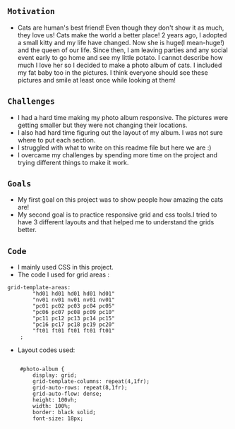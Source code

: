 ## `Motivation`

* Cats are human's best friend! Even though they don't show it as much, they love us! Cats make the world a better place! 2 years ago, I adopted a small kitty and my life have changed. Now she is huge(I mean-huge!) and the queen of our life. Since then, I am leaving parties and any social event early to go home and see my little potato. I cannot describe how much I love her so I decided to make a photo album of cats. I included my fat baby too in the pictures. I think everyone should see these pictures and smile at least once while looking at them!

## `Challenges`
* I had a hard time making my photo album responsive. The pictures were getting smaller but they were not changing their locations.
* I also had hard time figuring out the layout of my album. I was not sure where to put each section. 
* I struggled with what to write on this readme file but here we are :) 
* I overcame my challenges by spending more time on the project and trying different things to make it work.
  
## `Goals`
* My first goal on this project was to show people how amazing the cats are!
* My second goal is to practice responsive grid and css tools.I tried to have 3 different layouts and that helped me to understand the grids better.

## `Code`
* I mainly used CSS in this project. 
* The code I used for grid areas :

``` 
grid-template-areas: 
        "hd01 hd01 hd01 hd01 hd01"
        "nv01 nv01 nv01 nv01 nv01"
        "pc01 pc02 pc03 pc04 pc05"
        "pc06 pc07 pc08 pc09 pc10"
        "pc11 pc12 pc13 pc14 pc15"
        "pc16 pc17 pc18 pc19 pc20"
        "ft01 ft01 ft01 ft01 ft01"
    ;

```
* Layout codes used:
```@media (min-width : 501px) and (max-width:800px) {
    
    #photo-album {
        display: grid;
        grid-template-columns: repeat(4,1fr);
        grid-auto-rows: repeat(8,1fr);
        grid-auto-flow: dense;
        height: 100vh;
        width: 100%;
        border: black solid;
        font-size: 18px;
```






